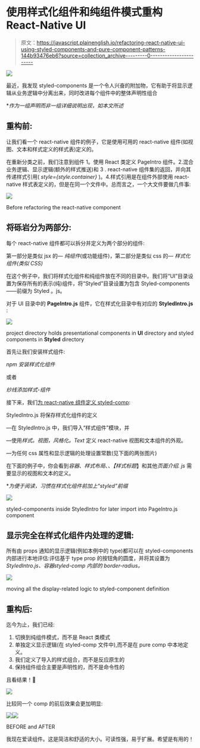 # 使用样式化组件和纯组件模式重构 React-Native UI

> 原文：<https://javascript.plainenglish.io/refactoring-react-native-ui-using-styled-components-and-pure-component-patterns-144b93476eb6?source=collection_archive---------0----------------------->

![](img/89ab83d752ce3b27437b533e352f8dd3.png)

最近，我发现 styled-components 是一个令人兴奋的附加物，它有助于将显示逻辑从业务逻辑中分离出来，同时改进每个组件中的整体声明性组合

**作为一组声明而非一组详细说明出现，如本文所述*

## 重构前:

让我们看一个 react-native 组件的例子，它是使用可用的 react-native 组件(如视图、文本和样式定义的样式表)定义的。

在重新分类之前，我们注意到组件 1。使用 React 类定义 PageIntro 组件。2.混合业务逻辑、显示逻辑(额外的样式推送)和 3 . react-native 组件集的返回，并向其传递样式引用( *style={style.container}* )。4.样式引用是在组件外部使用 react-native 样式表定义的，但是在同一个文件中。总而言之，一个大文件要做几件事:

![](img/472a42de5108e16d15a9091eda0da433.png)

Before refactoring the react-native component

## 将砾岩分为两部分:

每个 react-native 组件都可以拆分并定义为两个部分的组件:

第一部分是类似 jsx 的— *纯组件*(或功能组件)，第二部分是类似 css 的— *样式化组件(类似 CSS)*

在这个例子中，我们将样式化组件和纯组件放在不同的目录中。我们将“UI”目录设置为保存所有的表示(纯)组件，将“Styled”目录设置为包含 Styled-components——前缀为 Styled <compname>。js。</compname>

对于 UI 目录中的 **PageIntro.js** 组件，它在样式化目录中有对应的 **StyledIntro.js** :

![](img/75d02c402e22039204e6a08c239a462b.png)

project directory holds presentational components in **UI** directory and styled components in **Styled** directory

首先让我们安装样式组件:

*npm 安装样式化组件*

或者

*纱线添加样式-组件*

接下来，我们[为 react-native 组件定义 styled-comp](https://medium.com/swlh/using-styled-components-with-react-native-de645fcf4787):

StyledIntro.js 将保存样式化组件的定义

—在 StyledIntro.js 中，我们导入“样式组件”模块，并

—使用*样式。视图，风格化。Text* 定义 react-native 视图和文本组件的外观。

—为任何 css 属性和显示逻辑的处理设置常数(见下面的两张图片)

在下面的例子中，你会看到*容器*、*样式布局*、*、【样式标题*】和其他*页面介绍. js* 需要显示的视图和文本的定义。

**为便于阅读，习惯在样式化组件前加上“styled”前缀*

![](img/3d4a34b0fee70e9993bfb1f60c527915.png)

styled-components inside StyledIntro for later import into PageIntro.js component

## **显示完全在样式化组件内处理的逻辑:**

所有由 props 通知的显示逻辑(例如本例中的 type)都可以在 styled-components 内部进行本地评估:评估基于 type prop 的按钮角的圆度，并将其设置为 *StyledIntro.js、*容器*styled-comp 内部的 border-radius。*

![](img/306003f6bfe8899cae8c6bf8a82c4615.png)

moving all the display-related logic to styled-component definition

## 重构后:

迄今为止，我们已经:

1.  切换到纯组件模式，而不是 React 类模式
2.  单独定义显示逻辑(在 styled-comp 文件中),而不是在 pure comp 中本地定义。
3.  我们定义了导入的样式组合，而不是反应原生的
4.  保持组件组合主要是声明性的，而不是命令性的

且看结果！🤩

![](img/943d099317defc31f78edded8da8a0a0.png)

比较同一个 comp 的前后效果会更加明显:

![](img/78df2fb0d7f8f78d31b73ba356996551.png)![](img/b9aa6d7a89fbef9a422827007f2a0829.png)

BEFORE and AFTER

我现在爱读组件。这是简洁和舒适的大小。可读性强，易于扩展。希望是有用的！